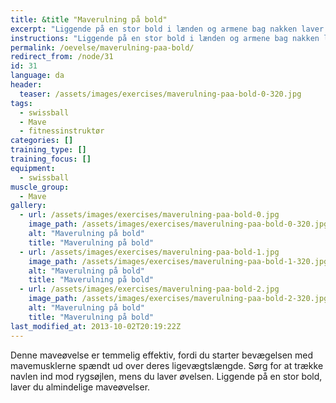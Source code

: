 ```yaml
---
title: &title "Maverulning på bold"
excerpt: "Liggende på en stor bold i lænden og armene bag nakken laver du almindelige maverulninger."
instructions: "Liggende på en stor bold i lænden og armene bag nakken laver du almindelige maverulninger."
permalink: /oevelse/maverulning-paa-bold/
redirect_from: /node/31
id: 31
language: da
header:
  teaser: /assets/images/exercises/maverulning-paa-bold-0-320.jpg
tags:
  - swissball
  - Mave
  - fitnessinstruktør
categories: []
training_type: [] 
training_focus: []
equipment:
  - swissball
muscle_group:
  - Mave
gallery:
  - url: /assets/images/exercises/maverulning-paa-bold-0.jpg
    image_path: /assets/images/exercises/maverulning-paa-bold-0-320.jpg
    alt: "Maverulning på bold"
    title: "Maverulning på bold"
  - url: /assets/images/exercises/maverulning-paa-bold-1.jpg
    image_path: /assets/images/exercises/maverulning-paa-bold-1-320.jpg
    alt: "Maverulning på bold"
    title: "Maverulning på bold"
  - url: /assets/images/exercises/maverulning-paa-bold-2.jpg
    image_path: /assets/images/exercises/maverulning-paa-bold-2-320.jpg
    alt: "Maverulning på bold"
    title: "Maverulning på bold"
last_modified_at: 2013-10-02T20:19:22Z
---
```


Denne maveøvelse er temmelig effektiv, fordi du starter bevægelsen med mavemusklerne spændt ud over deres ligevægtslængde. Sørg for at trække navlen ind mod rygsøjlen, mens du laver øvelsen. Liggende på en stor bold, laver du almindelige maveøvelser.
